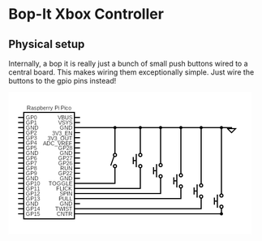 # Bop-It Xbox Controller

## Physical setup

Internally, a bop it is really just a bunch of small push buttons wired to a central board.  This makes wiring them exceptionally simple.  Just wire the buttons to the gpio pins instead!

![Wiring diagram](/resources/circuit.png)

